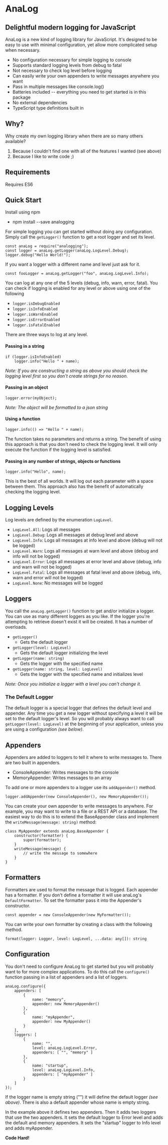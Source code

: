 # AnaLog
## Delightful modern logging for JavaScript

AnaLog is a new kind of logging library for JavaScript.
It's designed to be easy to use with minimal configuration, yet allow more complicated setup when necessary.

- No configuration necessary for simple logging to console
- Supports standard logging levels from debug to fatal
- Not necessary to check log level before logging
- Can easily write your own appenders to write messages anywhere you want
- Pass in multiple messages like console.log()
- Batteries included -- everything you need to get started is in this package
- No external dependencies
- TypeScript type definitions built in

## Why?
Why create my own logging library when there are so many others available?
1. Because I couldn't find one with all of the features I wanted (see above)
2. Because I like to write code ;)

## Requirements
Requires ES6

## Quick Start
Install using npm
- npm install --save analogging

For simple logging you can get started without doing any configuration.
Simply call the `getLogger()` function to get a root logger and set its level.

    const anaLog = require("analogging");
    const logger = anaLog.getLogger(anaLog.LogLevel.Debug);
    logger.debug("Hello World!");

If you want a logger with a different name and level just ask for it.

    const fooLogger = anaLog.getLogger("foo", anaLog.LogLevel.Info);

You can log at any one of the 5 levels (debug, info, warn, error, fatal).
You can check if logging is enabled for any level or above using one of the following
- `logger.isDebugEnabled`
- `logger.isInfoEnabled`
- `logger.isWarnEnabled`
- `logger.isErrorEnabled`
- `logger.isFatalEnabled`

There are three ways to log at any level.

#### Passing in a string
    if (logger.isInfoEnabled)
        logger.info("Hello " + name);

*Note: If you are constructing a string as above you should check the logging level first so you don't create strings for no reason.*

#### Passing in an object
    logger.error(myObject);

*Note: The object will be formatted to a json string*

#### Using a function
    logger.info(() => "Hello " + name);

The function takes no parameters and returns a string.
The benefit of using this approach is that you don't need to check the logging level.
It will only execute the function if the logging level is satisfied.

#### Passing in any number of strings, objects or functions
    logger.info("Hello", name);

This is the best of all worlds.
It will log out each parameter with a space between them.
This approach also has the benefit of automatically checking the logging level.

## Logging Levels
Log levels are defined by the enumeration `LogLevel`.

- `LogLevel.All`: Logs all messages
- `LogLevel.Debug`: Logs all messages at debug level and above
- `LogLevel.Info`: Logs all messages at info level and above (debug will not be logged)
- `LogLevel.Warn`: Logs all messages at warn level and above (debug and info will not be logged)
- `LogLevel.Error`: Logs all messages at error level and above (debug, info and warn will not be logged)
- `LogLevel.Fatal`: Logs all messages at fatal level and above (debug, info, warn and error will not be logged)
- `LogLevel.None`: No messages will be logged

## Loggers
You call the `anaLog.getLogger()` function to get and/or initialize a logger.
You can use as many different loggers as you like.
If the logger you're attempting to retrieve doesn't exist it will be created.
It has a number of overloads.

- `getLogger()`
    - Gets the default logger
- `getLogger(level: LogLevel)`
    - Gets the default logger initializing the level
- `getLogger(name: string)`
    - Gets the logger with the specified name
- `getLogger(name: string, level: LogLevel)`
    - Gets the logger with the specified name and initializes level

*Note: Once you initialize a logger with a level you can't change it.*

### The Default Logger
The default logger is a special logger that defines the default level and appender.
Any time you get a new logger without specifying a level it will be set to the default logger's level.
So you will probably always want to call `getLogger(level: LogLevel)` at the beginning of your application, unless you are using a configuration *(see below)*.

## Appenders
Appenders are added to loggers to tell it where to write messages to.
There are two built in appenders.

- ConsoleAppender: Writes messages to the console
- MemoryAppender: Writes messages to an array

To add one or more appenders to a logger use its `addAppender()` method.

    logger.addAppender(new ConsoleAppender(), new MemoryAppender());

You can create your own appender to write messages to anywhere.
For example, you may want to write to a file or a REST API or a database.
The easiest way to do this is to extend the BaseAppender class and implement the `writeMessage(message: string)` method:

    class MyAppender extends anaLog.BaseAppender {
        constructor(formatter) {
            super(formatter);
        }
        writeMessage(message) {
            // write the message to somewhere
        }
    }

## Formatters
Formatters are used to format the message that is logged. Each appender has a formatter.
If you don't define a formatter it will use anaLog's `DefaultFormatter`.
To set the formatter pass it into the Appender's constructor.

    const appender = new ConsoleAppender(new MyFormatter());

You can write your own formatter by creating a class with the following method.

    format(logger: Logger, level: LogLevel, ...data: any[]): string

## Configuration
You don't need to configure AnaLog to get started but you will probably want to for more complex applications.
To do this call the `configure()` function passing in a list of appenders and a list of loggers.

    anaLog.configure({
        appenders: [
            {
                name: "memory",
                appender: new MemoryAppender()
            },
            {
                name: "myAppender",
                appender: new MyAppender()
            }
        ],
        loggers: [
            {
                name: "",
                level: anaLog.LogLevel.Error,
                appenders: [ "", "memory" ]
            },
            {
                name: "startup",
                level: anaLog.LogLevel.Info,
                appenders: [ "myAppender" ]
            }
        ]
    });

If the logger name is empty string ("") it will define the default logger *(see above)*.
There is also a default appender whose name is empty string.

In the example above it defines two appenders. Then it adds two loggers that use the two appenders. It sets the default logger to Error level and adds the default and memory appenders. It sets the "startup" logger to Info level and adds myAppender.

**Code Hard!**